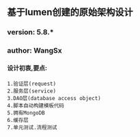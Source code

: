 ## 基于lumen创建的原始架构设计

### version: 5.8.*

### author: WangSx

#### 设计初衷,要点:
    
    1.验证层(request)
    2.服务层(service)
    3.DAO层(database access object)
    4.脚本自动构建模板代码
    5.拥有MongoDB
    6.缓存层
    7.单元测试.流程测试